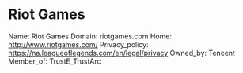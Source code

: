 
# Riot Games

Name: Riot Games
Domain: riotgames.com
Home: http://www.riotgames.com/
Privacy_policy: https://na.leagueoflegends.com/en/legal/privacy
Owned_by: Tencent
Member_of: TrustE_TrustArc
